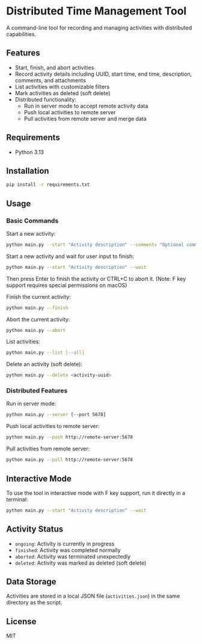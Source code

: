 # Distributed Time Management Tool

A command-line tool for recording and managing activities with distributed capabilities.

## Features

- Start, finish, and abort activities
- Record activity details including UUID, start time, end time, description, comments, and attachments
- List activities with customizable filters
- Mark activities as deleted (soft delete)
- Distributed functionality:
  - Run in server mode to accept remote activity data
  - Push local activities to remote server
  - Pull activities from remote server and merge data

## Requirements

- Python 3.13

## Installation

```bash
pip install -r requirements.txt
```

## Usage

### Basic Commands

Start a new activity:
```bash
python main.py --start "Activity description" --comments "Optional comments" --attachments file1.txt file2.pdf
```

Start a new activity and wait for user input to finish:
```bash
python main.py --start "Activity description" --wait
```
Then press Enter to finish the activity or CTRL+C to abort it.
(Note: F key support requires special permissions on macOS)

Finish the current activity:
```bash
python main.py --finish
```

Abort the current activity:
```bash
python main.py --abort
```

List activities:
```bash
python main.py --list [--all]
```

Delete an activity (soft delete):
```bash
python main.py --delete <activity-uuid>
```

### Distributed Features

Run in server mode:
```bash
python main.py --server [--port 5678]
```

Push local activities to remote server:
```bash
python main.py --push http://remote-server:5678
```

Pull activities from remote server:
```bash
python main.py --pull http://remote-server:5678
```

## Interactive Mode

To use the tool in interactive mode with F key support, run it directly in a terminal:
```bash
python main.py --start "Activity description" --wait
```

## Activity Status

- `ongoing`: Activity is currently in progress
- `finished`: Activity was completed normally
- `aborted`: Activity was terminated unexpectedly
- `deleted`: Activity was marked as deleted (soft delete)

## Data Storage

Activities are stored in a local JSON file (`activities.json`) in the same directory as the script.

## License

MIT